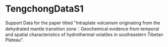 # TengchongDataS1
Support Data for the paper titled "Intraplate volcanism originating from the dehydrated mantle transition zone：Geochemical evidence from temporal and spatial characteristics of hydrothermal volatiles in southeastern Tibetan Plateau".
